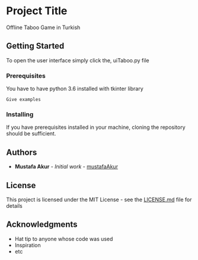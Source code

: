 # Project Title

Offline Taboo Game in Turkish

## Getting Started

To open the user interface simply click the, uiTaboo.py file

### Prerequisites

You have to have python 3.6 installed with tkinter library

```
Give examples
```

### Installing

If you have prerequisites installed in your machine, cloning the repository should be sufficient.



## Authors

* **Mustafa Akur** - *Initial work* - [mustafaAkur](https://github.com/mustafaAkur)


## License

This project is licensed under the MIT License - see the [LICENSE.md](LICENSE.md) file for details

## Acknowledgments

* Hat tip to anyone whose code was used
* Inspiration
* etc
